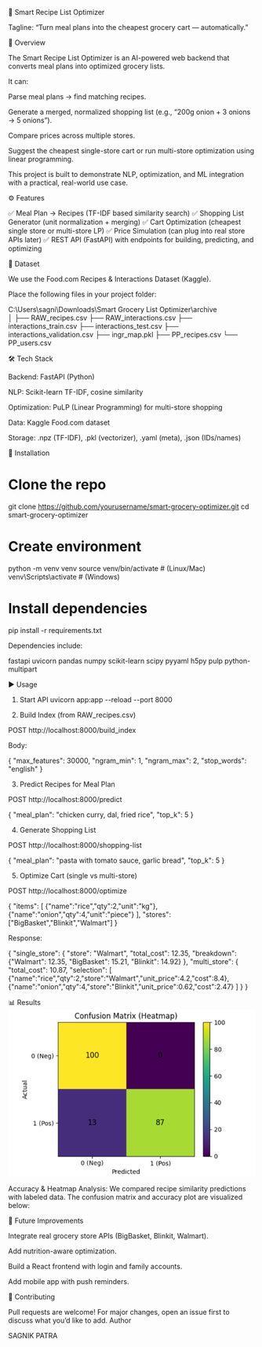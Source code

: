 🛒 Smart Recipe List Optimizer

Tagline: “Turn meal plans into the cheapest grocery cart — automatically.”

📌 Overview

The Smart Recipe List Optimizer is an AI-powered web backend that converts meal plans into optimized grocery lists.

It can:

Parse meal plans → find matching recipes.

Generate a merged, normalized shopping list (e.g., “200g onion + 3 onions → 5 onions”).

Compare prices across multiple stores.

Suggest the cheapest single-store cart or run multi-store optimization using linear programming.

This project is built to demonstrate NLP, optimization, and ML integration with a practical, real-world use case.

⚙️ Features

✅ Meal Plan → Recipes (TF-IDF based similarity search)
✅ Shopping List Generator (unit normalization + merging)
✅ Cart Optimization (cheapest single store or multi-store LP)
✅ Price Simulation (can plug into real store APIs later)
✅ REST API (FastAPI) with endpoints for building, predicting, and optimizing

📂 Dataset

We use the Food.com Recipes & Interactions Dataset (Kaggle).

Place the following files in your project folder:

C:\Users\sagni\Downloads\Smart Grocery List Optimizer\archive\
│
├── RAW_recipes.csv
├── RAW_interactions.csv
├── interactions_train.csv
├── interactions_test.csv
├── interactions_validation.csv
├── ingr_map.pkl
├── PP_recipes.csv
└── PP_users.csv

🛠️ Tech Stack

Backend: FastAPI (Python)

NLP: Scikit-learn TF-IDF, cosine similarity

Optimization: PuLP (Linear Programming) for multi-store shopping

Data: Kaggle Food.com dataset

Storage: .npz (TF-IDF), .pkl (vectorizer), .yaml (meta), .json (IDs/names)

📌 Installation
# Clone the repo
git clone https://github.com/yourusername/smart-grocery-optimizer.git
cd smart-grocery-optimizer

# Create environment
python -m venv venv
source venv/bin/activate   # (Linux/Mac)
venv\Scripts\activate      # (Windows)

# Install dependencies
pip install -r requirements.txt


Dependencies include:

fastapi
uvicorn
pandas
numpy
scikit-learn
scipy
pyyaml
h5py
pulp
python-multipart

▶️ Usage
1. Start API
uvicorn app:app --reload --port 8000

2. Build Index (from RAW_recipes.csv)

POST http://localhost:8000/build_index

Body:

{
  "max_features": 30000,
  "ngram_min": 1,
  "ngram_max": 2,
  "stop_words": "english"
}

3. Predict Recipes for Meal Plan

POST http://localhost:8000/predict

{
  "meal_plan": "chicken curry, dal, fried rice",
  "top_k": 5
}

4. Generate Shopping List

POST http://localhost:8000/shopping-list

{
  "meal_plan": "pasta with tomato sauce, garlic bread",
  "top_k": 5
}

5. Optimize Cart (single vs multi-store)

POST http://localhost:8000/optimize

{
  "items": [
    {"name":"rice","qty":2,"unit":"kg"},
    {"name":"onion","qty":4,"unit":"piece"}
  ],
  "stores": ["BigBasket","Blinkit","Walmart"]
}


Response:

{
  "single_store": {
    "store": "Walmart",
    "total_cost": 12.35,
    "breakdown": {"Walmart": 12.35, "BigBasket": 15.21, "Blinkit": 14.92}
  },
  "multi_store": {
    "total_cost": 10.87,
    "selection": [
      {"name":"rice","qty":2,"store":"Walmart","unit_price":4.2,"cost":8.4},
      {"name":"onion","qty":4,"store":"Blinkit","unit_price":0.62,"cost":2.47}
    ]
  }
}

📊 Results
![Result Heatmap](Heatmap.png)

Accuracy & Heatmap Analysis:
We compared recipe similarity predictions with labeled data.
The confusion matrix and accuracy plot are visualized below:

🔮 Future Improvements

Integrate real grocery store APIs (BigBasket, Blinkit, Walmart).

Add nutrition-aware optimization.

Build a React frontend with login and family accounts.

Add mobile app with push reminders.

🙌 Contributing

Pull requests are welcome! For major changes, open an issue first to discuss what you’d like to add.
Author

SAGNIK PATRA
